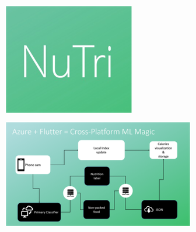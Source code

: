 # ![Alt text](https://github.com/dhruvpatelgeek/NuTri/blob/master/WhatsApp%20Image%202019-01-27%20at%2010.17.10%20AM.jpeg)

![Alt text](https://github.com/dhruvpatelgeek/NuTri/blob/master/N-2.png)

